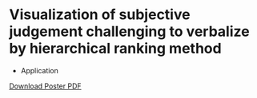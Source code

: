 # Visualization of subjective judgement challenging to verbalize by hierarchical ranking method

- Application
  


[Download Poster PDF](Poster_Pangborn.pdf)
